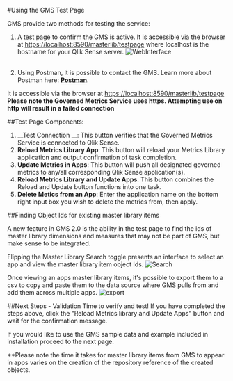 #Using the GMS Test Page

GMS provide two methods for testing the service:

1. A test page to confirm the GMS is active.  It is accessible via the browser at [https://localhost:8590/masterlib/testpage](https://localhost:8590/masterlib/testpage) where localhost is the hostname for your Qlik Sense server.
![WebInterface](https://s3.amazonaws.com/eapowertools/governedmetricsservice/img/test/testpage1.png)
<br><br>

2. Using Postman, it is possible to contact the GMS.  Learn more about Postman here: **[Postman](https://www.getpostman.com/)**.

It is accessible via the browser at [https://localhost:8590/masterlib/testpage](https://localhost:8590/masterlib/testpage)     
**Please note the Governed Metrics Service uses https.  Attempting use on http will result in a failed connection**

##Test Page Components:

1. __Test Connection __: This button verifies that the Governed Metrics Service is connected to Qlik Sense.
2. __Reload Metrics Library App__: This button will reload your Metrics Library application and output confirmation of task completion.
3. __Update Metrics in Apps__: This button will push all designated governed metrics to any/all corresponding Qlik Sense application(s).
4. __Reload Metrics Library and Update Apps__: This button combines the Reload and Update button functions into one task.
5. __Delete Metics from an App__: Enter the application name on the bottom right input box you wish to delete the metrics from, then apply.

##Finding Object Ids for existing master library items

A new feature in GMS 2.0 is the ability in the test page to find the ids of master library dimensions and measures that may not be part of GMS, but make sense to be integrated.

Flipping the Master Library Search toggle presents an interface to select an app and view the master library item object Ids.
![Search](https://s3.amazonaws.com/eapowertools/governedmetricsservice/img/test/testpage2.png)

Once viewing an apps master library items, it's possible to export them to a csv to copy and paste them to the data source where GMS pulls from and add them across multiple apps.
![export](https://s3.amazonaws.com/eapowertools/governedmetricsservice/img/test/testpage3.png)




##Next Steps - Validation
Time to verify and test! If you have completed the steps above, click the "Reload Metrics library and Update Apps" button and wait for the confirmation message.

If you would like to use the GMS sample data and example included in installation proceed to the next page.

**Please note the time it takes for master library items from GMS to appear in apps varies on the creation of the repository reference of the created objects.
